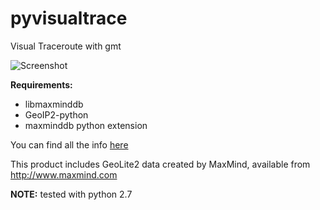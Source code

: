 pyvisualtrace
=============

Visual Traceroute with gmt

![Screenshot](https://raw.github.com/freezeeedos/pyvisualtrace/master/screenshot.png)

**Requirements:**

*    libmaxminddb
*    GeoIP2-python
*    maxminddb python extension

You can find all the info [here](https://github.com/maxmind)

This product includes GeoLite2 data created by MaxMind, available from http://www.maxmind.com

**NOTE:** tested with python 2.7
